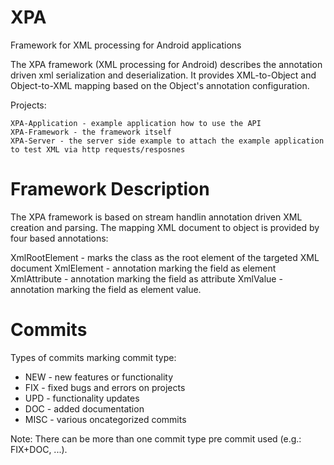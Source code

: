 XPA
===

Framework for XML processing for Android applications

The XPA framework (XML processing for Android) describes the annotation driven xml serialization and deserialization. It provides XML-to-Object and Object-to-XML mapping based on the Object's annotation configuration.

Projects:

	XPA-Application - example application how to use the API
	XPA-Framework - the framework itself
	XPA-Server - the server side example to attach the example application to test XML via http requests/resposnes

Framework Description
===

The XPA framework is based on stream handlin annotation driven XML creation and parsing. The mapping XML document to object is provided by four based annotations:
  
  XmlRootElement - marks the class as the root element of the targeted XML document
  XmlElement - annotation marking the field as element
  XmlAttribute - annotation marking the field as attribute
  XmlValue - annotation marking the field as element value.


Commits
===

Types of commits marking commit type:
- NEW - new features or functionality
- FIX - fixed bugs and errors on projects
- UPD - functionality updates
- DOC - added documentation
- MISC - various oncategorized commits

Note: There can be more than one commit type pre commit used (e.g.: FIX+DOC, ...).
